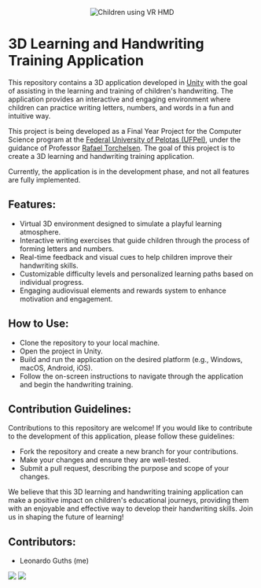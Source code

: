 <p align="center">
  <img alt="Children using VR HMD" src="https://i.imgur.com/2IZ4IQt.png" />
</p>

# 3D Learning and Handwriting Training Application

This repository contains a 3D application developed in [Unity](https://unity.com/) with the goal of assisting in the learning and training of children's handwriting. The application provides an interactive and engaging environment where children can practice writing letters, numbers, and words in a fun and intuitive way.

This project is being developed as a Final Year Project for the Computer Science program at the [Federal University of Pelotas (UFPel)](https://portal.ufpel.edu.br/), under the guidance of Professor [Rafael Torchelsen](http://lattes.cnpq.br/4828490550640720). The goal of this project is to create a 3D learning and handwriting training application. 

Currently, the application is in the development phase, and not all features are fully implemented.

## Features:
- Virtual 3D environment designed to simulate a playful learning atmosphere.
- Interactive writing exercises that guide children through the process of forming letters and numbers.
- Real-time feedback and visual cues to help children improve their handwriting skills.
- Customizable difficulty levels and personalized learning paths based on individual progress.
- Engaging audiovisual elements and rewards system to enhance motivation and engagement.
## How to Use:
- Clone the repository to your local machine.
- Open the project in Unity.
- Build and run the application on the desired platform (e.g., Windows, macOS, Android, iOS).
- Follow the on-screen instructions to navigate through the application and begin the handwriting training.

## Contribution Guidelines:
Contributions to this repository are welcome! If you would like to contribute to the development of this application, please follow these guidelines:
- Fork the repository and create a new branch for your contributions.
- Make your changes and ensure they are well-tested.
- Submit a pull request, describing the purpose and scope of your changes.


We believe that this 3D learning and handwriting training application can make a positive impact on children's educational journeys, providing them with an enjoyable and effective way to develop their handwriting skills.
Join us in shaping the future of learning!


## Contributors:

- Leonardo Guths (me)

<a href = "mailto:ldsguths@inf.ufpel.edu.br"><img src="https://img.shields.io/badge/-Gmail-%23333?style=for-the-badge&logo=gmail&logoColor=white" target="_blank"></a>
<a href="https://www.linkedin.com/in/leonardoguths" target="_blank"><img src="https://img.shields.io/badge/-LinkedIn-%230077B5?style=for-the-badge&logo=linkedin&logoColor=white" target="_blank"></a>

